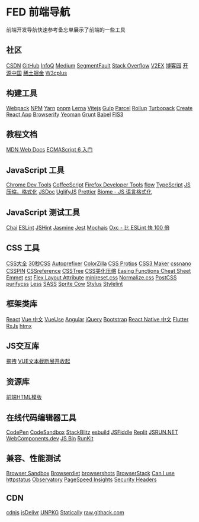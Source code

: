 FED 前端导航
===

前端开发导航快速参考备忘单展示了前端的一些工具

社区
---

[CSDN](https://www.csdn.net/)<!--rehype:target=_blank&style=background: rgb(252 85 49/var(\-\-bg\-opacity));-->
[GitHub](https://github.com/)<!--rehype:target=_blank&style=background: rgb(0 0 0/var(\-\-bg\-opacity));-->
[InfoQ](http://www.infoq.com/cn)<!--rehype:target=_blank&style=background: rgb(66 133 244/var(\-\-bg\-opacity));-->
[Medium](https://medium.com/topic/technology)<!--rehype:target=_blank&style=background: rgb(106 106 106/var(\-\-bg\-opacity));-->
[SegmentFault](https://segmentfault.com/)<!--rehype:target=_blank&style=background: rgb(0 150 94/var(\-\-bg\-opacity));-->
[Stack Overflow](https://stackoverflow.com/)<!--rehype:target=_blank&style=background: rgb(244 130 37/var(\-\-bg\-opacity));-->
[V2EX](https://www.v2ex.com/?tab=tech)<!--rehype:target=_blank&style=background: rgb(0 0 0/var(\-\-bg\-opacity));-->
[博客园](https://www.cnblogs.com/)<!--rehype:target=_blank&style=background: rgb(46 122 203/var(\-\-bg\-opacity));-->
[开源中国](https://www.oschina.net/)<!--rehype:target=_blank&style=background: rgb(43 179 81/var(\-\-bg\-opacity));-->
[稀土掘金](https://juejin.im/)<!--rehype:target=_blank&style=background: rgb(30 128 255/var(\-\-bg\-opacity));-->
[W3cplus](https://www.w3cplus.com/)<!--rehype:target=_blank&style=background: rgb(106 106 106/var(\-\-bg\-opacity));-->
<!--rehype:class=home-card-->

构建工具
---

[Webpack](http://webpack.github.io/)<!--rehype:target=_blank&style=background: rgb(107 148 216/var(\-\-bg\-opacity));-->
[NPM](https://www.npmjs.com/)<!--rehype:target=_blank&style=background: rgb(203 8 1/var(\-\-bg\-opacity));-->
[Yarn](https://yarnpkg.com/zh-Hans/)<!--rehype:target=_blank&style=background: rgb(33 136 182/var(\-\-bg\-opacity));-->
[pnpm](https://pnpm.io/)<!--rehype:target=_blank&style=background: rgb(246 146 32/var(\-\-bg\-opacity));-->
[Lerna](https://lerna.js.org/)<!--rehype:target=_blank&style=background: rgb(147 51 234/var(\-\-bg\-opacity));-->
[Vitejs](https://cn.vitejs.dev/)<!--rehype:target=_blank&style=background: rgb(188 52 254/var(\-\-bg\-opacity));-->
[Gulp](https://gulpjs.com/)<!--rehype:target=_blank&style=background: rgb(207 70 71/var(\-\-bg\-opacity));-->
[Parcel](https://en.parceljs.org/)<!--rehype:target=_blank&style=background: rgb(192 145 99/var(\-\-bg\-opacity));-->
[Rollup](https://rollupjs.org/guide/en/)<!--rehype:target=_blank&style=background: rgb(239 51 53/var(\-\-bg\-opacity));-->
[Turbopack](https://turbo.build/)<!--rehype:target=_blank&style=background: rgb(248 30 87/var(\-\-bg\-opacity));-->
[Create React App](https://create-react-app.dev/)<!--rehype:target=_blank&style=background: rgb(60 106 146/var(\-\-bg\-opacity));-->
[Browserify](http://browserify.org/)<!--rehype:target=_blank&style=background: rgb(60 106 146/var(\-\-bg\-opacity));-->
[Yeoman](http://yeoman.io/)<!--rehype:target=_blank&style=background: rgb(106 106 106/var(\-\-bg\-opacity));-->
[Grunt](https://gruntjs.com/)<!--rehype:target=_blank&style=background: rgb(106 106 106/var(\-\-bg\-opacity));-->
[Babel](https://babeljs.io/)<!--rehype:target=_blank&style=background: rgb(245 218 85/var(\-\-bg\-opacity));-->
[FIS3](https://fex-team.github.io/fis3/)<!--rehype:target=_blank&style=background: rgb(106 106 106/var(\-\-bg\-opacity));-->
<!--rehype:class=home-card-->

教程文档
---

[MDN Web Docs](https://developer.mozilla.org/zh-CN/)<!--rehype:target=_blank&style=background: rgb(140 181 255/var(\-\-bg\-opacity));-->
[ECMAScript 6 入门](https://es6.ruanyifeng.com/)<!--rehype:target=_blank&style=background: rgb(106 106 106/var(\-\-bg\-opacity));-->
<!--rehype:class=home-card-->

JavaScript 工具
---

[Chrome Dev Tools](https://www.google.cn/chrome/)<!--rehype:target=_blank&style=background: rgb(106 106 106/var(\-\-bg\-opacity));-->
[CoffeeScript](https://coffeescript.org/)<!--rehype:target=_blank&style=background: rgb(106 106 106/var(\-\-bg\-opacity));-->
[Firefox Developer Tools](https://www.mozilla.org/zh-CN/firefox/new/)<!--rehype:target=_blank&style=background: rgb(106 106 106/var(\-\-bg\-opacity));-->
[flow](https://flow.org/)<!--rehype:target=_blank&style=background: rgb(232 189 54/var(\-\-bg\-opacity));-->
[TypeScript](https://www.typescriptlang.org/)<!--rehype:target=_blank&style=background: rgb(49 120 197/var(\-\-bg\-opacity));-->
[JS 压缩，格式化](https://www.css-js.com/)<!--rehype:target=_blank&style=background: rgb(106 106 106/var(\-\-bg\-opacity));-->
[JSDoc](https://jsdoc.app/)<!--rehype:target=_blank&style=background: rgb(197 149 199/var(\-\-bg\-opacity));-->
[UglifyJS](http://lisperator.net/uglifyjs/transform)<!--rehype:target=_blank&style=background: rgb(106 106 106/var(\-\-bg\-opacity));-->
[Prettier](https://prettier.io/)<!--rehype:target=_blank&style=background: rgb(197 149 199/var(\-\-bg\-opacity));-->
[Biome - JS 语言格式化](https://prettier.io/)<!--rehype:target=_blank&style=background: rgb(96 165 250/var(\-\-bg\-opacity));&class=contributing tag&data-lang=格式化-->
<!--rehype:class=home-card-->

JavaScript 测试工具
---

[Chai](http://chaijs.com/)<!--rehype:target=_blank&style=background: rgb(164 8 1/var(\-\-bg\-opacity));-->
[ESLint](https://eslint.org/)<!--rehype:target=_blank&style=background: rgb(76 50 195/var(\-\-bg\-opacity));-->
[JSHint](http://jshint.com/)<!--rehype:target=_blank&style=background: rgb(106 106 106/var(\-\-bg\-opacity));-->
[Jasmine](https://jasmine.github.io/)<!--rehype:target=_blank&style=background: rgb(138 65 130/var(\-\-bg\-opacity));-->
[Jest](https://jestjs.io/)<!--rehype:target=_blank&style=background: rgb(158 79 101/var(\-\-bg\-opacity));-->
[Mochajs](https://mochajs.org/)<!--rehype:target=_blank&style=background: rgb(141 103 72/var(\-\-bg\-opacity));-->
[Oxc - 比 ESLint 快 100 倍](https://oxc-project.github.io)<!--rehype:target=_blank&style=background: rgb(57 172 167/var(\-\-bg\-opacity));-->
<!--rehype:class=home-card-->

CSS 工具
---

[CSS大全](https://css-loaders.com/classic/)<!--rehype:target=_blank&style=background: rgb(106 106 106/var(\-\-bg\-opacity));-->
[30秒CSS](https://www.30secondsofcode.org/css/)<!--rehype:target=_blank&style=background: rgb(106 106 106/var(\-\-bg\-opacity));-->
[Autoprefixer](https://github.com/postcss/autoprefixer)<!--rehype:target=_blank&style=background: rgb(106 106 106/var(\-\-bg\-opacity));-->
[ColorZilla](http://www.colorzilla.com/gradient-editor/)<!--rehype:target=_blank&style=background: rgb(106 106 106/var(\-\-bg\-opacity));-->
[CSS Protips](https://github.com/AllThingsSmitty/css-protips)<!--rehype:target=_blank&style=background: rgb(106 106 106/var(\-\-bg\-opacity));-->
[CSS3 Maker](http://www.css3maker.com/)<!--rehype:target=_blank&style=background: rgb(106 106 106/var(\-\-bg\-opacity));-->
[cssnano](http://cssnano.co/)<!--rehype:target=_blank&style=background: rgb(106 106 106/var(\-\-bg\-opacity));-->
[CSSPIN](https://webkul.github.io/csspin/)<!--rehype:target=_blank&style=background: rgb(106 106 106/var(\-\-bg\-opacity));-->
[CSSreference](https://cssreference.io/)<!--rehype:target=_blank&style=background: rgb(106 106 106/var(\-\-bg\-opacity));-->
[CSSTree](https://github.com/csstree/csstree)<!--rehype:target=_blank&style=background: rgb(106 106 106/var(\-\-bg\-opacity));-->
[CSS美化压缩](http://tool.css-js.com/)<!--rehype:target=_blank&style=background: rgb(106 106 106/var(\-\-bg\-opacity));-->
[Easing Functions Cheat Sheet](http://easings.net/zh-cn)<!--rehype:target=_blank&style=background: rgb(106 106 106/var(\-\-bg\-opacity));-->
[Emmet](https://www.emmet.io/)<!--rehype:target=_blank&style=background: rgb(106 106 106/var(\-\-bg\-opacity));-->
[est](http://ecomfe.github.io/est/)<!--rehype:target=_blank&style=background: rgb(106 106 106/var(\-\-bg\-opacity));-->
[Flex Layout Attribute](https://github.com/StefanKovac/flex-layout-attribute)<!--rehype:target=_blank&style=background: rgb(106 106 106/var(\-\-bg\-opacity));-->
[minireset.css](http://lesscss.org/)<!--rehype:target=_blank&style=background: rgb(106 106 106/var(\-\-bg\-opacity));-->
[Normalize.css](http://necolas.github.io/normalize.css/)<!--rehype:target=_blank&style=background: rgb(106 106 106/var(\-\-bg\-opacity));-->
[PostCSS](http://postcss.org/)<!--rehype:target=_blank&style=background: rgb(106 106 106/var(\-\-bg\-opacity));-->
[purifycss](https://github.com/purifycss/purifycss)<!--rehype:target=_blank&style=background: rgb(106 106 106/var(\-\-bg\-opacity));-->
[Less](https://lesscss.org/)<!--rehype:target=_blank&style=background: rgb(36 74 121/var(\-\-bg\-opacity));-->
[SASS](http://sass-lang.com/)<!--rehype:target=_blank&style=background: rgb(191 64 128/var(\-\-bg\-opacity));-->
[Sprite Cow](http://www.spritecow.com/)<!--rehype:target=_blank&style=background: rgb(106 106 106/var(\-\-bg\-opacity));-->
[Stylus](http://stylus-lang.com/)<!--rehype:target=_blank&style=background: rgb(126 194 66/var(\-\-bg\-opacity));-->
[Stylelint](https://stylelint.io/)<!--rehype:target=_blank&style=background: rgb(106 106 106/var(\-\-bg\-opacity));-->
<!--rehype:class=home-card-->

框架类库
---

[React](https://zh-hans.react.dev)<!--rehype:target=_blank&style=background: rgb(97 218 251/var(\-\-bg\-opacity));-->
[Vue 中文](https://cn.vuejs.org/)<!--rehype:target=_blank&style=background: rgb(66 184 131/var(\-\-bg\-opacity));-->
[VueUse](https://vueuse.org//)<!--rehype:target=_blank&style=background: rgb(66 184 131/var(\-\-bg\-opacity));-->
[Angular](https://angular.io/)<!--rehype:target=_blank&style=background: rgb(195 8 47/var(\-\-bg\-opacity));-->
[jQuery](http://www.jquery123.com/)<!--rehype:target=_blank&style=background: rgb(106 106 106/var(\-\-bg\-opacity));-->
[Bootstrap](https://getbootstrap.com/)<!--rehype:target=_blank&style=background: rgb(113 44 249/var(\-\-bg\-opacity));-->
[React Native 中文](https://reactnative.cn/)<!--rehype:target=_blank&style=background: rgb(36 120 194/var(\-\-bg\-opacity));-->
[Flutter](https://flutter.dev/)<!--rehype:target=_blank&style=background: rgb(35 104 215/var(\-\-bg\-opacity));-->
[RxJs](http://reactivex.io/rxjs/)<!--rehype:target=_blank&style=background: rgb(106 106 106/var(\-\-bg\-opacity));-->
[htmx](https://htmx.org/)<!--rehype:target=_blank&style=background: rgb(61 114 215/var(\-\-bg\-opacity));-->
<!--rehype:class=home-card-->

JS交互库
---

[拖拽](https://drag-and-drop.formkit.com/)<!--rehype:target=_blank&style=background: rgb(97 218 251/var(\-\-bg\-opacity));-->
[VUE文本截断展开收起](https://vue-clamp.vercel.app/?lang=zh)<!--rehype:target=_blank&style=background: rgb(97 218 251/var(\-\-bg\-opacity));-->
<!--rehype:class=home-card-->

资源库
---

[前端HTML模版](https://htmlrev.com/)<!--rehype:target=_blank&style=background: rgb(97 218 251/var(\-\-bg\-opacity));-->
<!--rehype:class=home-card-->

在线代码编辑器工具
---

[CodePen](https://codepen.io/)<!--rehype:target=_blank&style=background: rgb(106 106 106/var(\-\-bg\-opacity));-->
[CodeSandbox](https://codesandbox.io/)<!--rehype:target=_blank&style=background: rgb(106 106 106/var(\-\-bg\-opacity));-->
[StackBlitz](https://stackblitz.com/)<!--rehype:target=_blank&style=background: rgb(106 106 106/var(\-\-bg\-opacity));-->
[esbuild](https://esbuild.github.io/)<!--rehype:target=_blank&style=background: rgb(106 106 106/var(\-\-bg\-opacity));-->
[JSFiddle](https://jsfiddle.net/)<!--rehype:target=_blank&style=background: rgb(106 106 106/var(\-\-bg\-opacity));-->
[Replit](https://replit.com/)<!--rehype:target=_blank&style=background: rgb(106 106 106/var(\-\-bg\-opacity));-->
[JSRUN.NET](https://jsrun.net/)<!--rehype:target=_blank&style=background: rgb(106 106 106/var(\-\-bg\-opacity));-->
[WebComponents.dev](https://webcomponents.dev/)<!--rehype:target=_blank&style=background: rgb(106 106 106/var(\-\-bg\-opacity));-->
[JS Bin](https://jsbin.com/)<!--rehype:target=_blank&style=background: rgb(106 106 106/var(\-\-bg\-opacity));-->
[RunKit](https://runkit.com/)<!--rehype:target=_blank&style=background: rgb(106 106 106/var(\-\-bg\-opacity));-->
<!--rehype:class=home-card-->

兼容、性能测试
---

[Browser Sandbox](https://turbo.net/browsers)<!--rehype:target=_blank&style=background: rgb(106 106 106/var(\-\-bg\-opacity));-->
[Browserdiet](https://browserdiet.com/zh/)<!--rehype:target=_blank&style=background: rgb(106 106 106/var(\-\-bg\-opacity));-->
[browsershots](http://browsershots.org/)<!--rehype:target=_blank&style=background: rgb(106 106 106/var(\-\-bg\-opacity));-->
[BrowserStack](https://www.browserstack.com/)<!--rehype:target=_blank&style=background: rgb(106 106 106/var(\-\-bg\-opacity));-->
[Can I use](http://caniuse.com/)<!--rehype:target=_blank&style=background: rgb(106 106 106/var(\-\-bg\-opacity));-->
[httpstatus](https://httpstatus.io/)<!--rehype:target=_blank&style=background: rgb(106 106 106/var(\-\-bg\-opacity));-->
[Observatory](https://observatory.mozilla.org/)<!--rehype:target=_blank&style=background: rgb(106 106 106/var(\-\-bg\-opacity));-->
[PageSpeed Insights](https://developers.google.com/speed/pagespeed/insights/?hl=zh-CN)<!--rehype:target=_blank&style=background: rgb(106 106 106/var(\-\-bg\-opacity));-->
[Security Headers](https://securityheaders.com/)<!--rehype:target=_blank&style=background: rgb(106 106 106/var(\-\-bg\-opacity));-->
<!--rehype:class=home-card-->

CDN
---

[cdnjs](https://cdnjs.com/)<!--rehype:target=_blank&style=background: rgb(106 106 106/var(\-\-bg\-opacity));-->
[jsDelivr](https://www.jsdelivr.com/)<!--rehype:target=_blank&style=background: rgb(106 106 106/var(\-\-bg\-opacity));-->
[UNPKG](https://unpkg.com/)<!--rehype:target=_blank&style=background: rgb(106 106 106/var(\-\-bg\-opacity));-->
[Statically](https://statically.io/)<!--rehype:target=_blank&style=background: rgb(106 106 106/var(\-\-bg\-opacity));-->
[raw.githack.com](http://raw.githack.com/)<!--rehype:target=_blank&style=background: rgb(106 106 106/var(\-\-bg\-opacity));-->
<!--rehype:class=home-card-->
